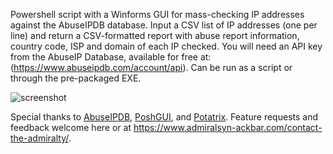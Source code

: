 Powershell script with a Winforms GUI for mass-checking IP addresses against the AbuseIPDB database. Input a CSV list of IP addresses (one per line) and return a CSV-formatted report with abuse report information, country code, ISP and domain of each IP checked. You will need an API key from the AbuseIP Database, available for free at: (https://www.abuseipdb.com/account/api). Can be run as a script or through the pre-packaged EXE.

![screenshot](https://github.com/AdmiralSYN-ACKbar/bulkcheck/blob/master/example.PNG "Example Output")

Special thanks to [AbuseIPDB](https://abuseipdb.com), [PoshGUI](https://poshgui.com), and [Potatrix](https://github.com/Potatrix). Feature requests and feedback welcome here or at https://www.admiralsyn-ackbar.com/contact-the-admiralty/.
